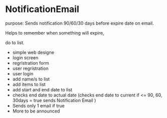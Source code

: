 # NotificationEmail
purpose: Sends notification 90/60/30 days before expire date on email.

Helps to remember when something will expire, 


do to list.


* simple web designe
* login screen
* regristration form
* user regristration
* user login
* add name/s to list
* add items to list
* add start and end date to list 
* checks end date to actual date (checks end date to current if <= 90, 60, 30days  = true sends Notification Email )
* Sends only 1 email if true
* More to be announced
